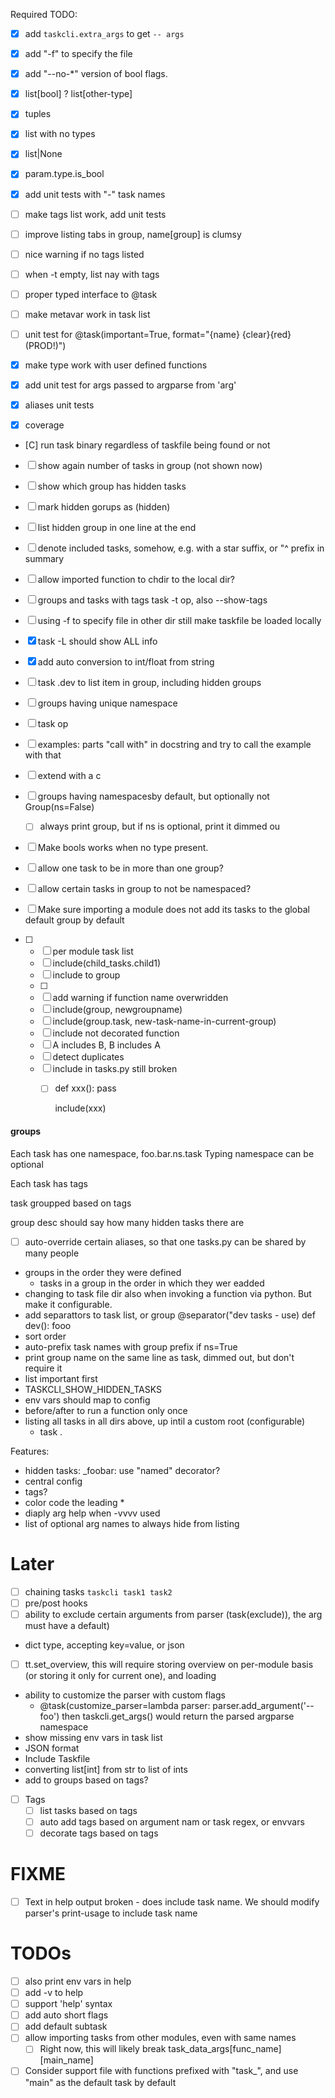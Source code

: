 Required TODO:
- [x] add `taskcli.extra_args` to get `-- args`
- [x] add "-f" to specify the file
- [x] add "--no-*" version of bool flags.
- [x] list[bool]  ? list[other-type]
- [x] tuples
- [x] list with no types
- [x] list|None
- [x] param.type.is_bool
- [x] add unit tests with "-" task names
- [ ] make tags list work, add unit tests
- [ ] improve listing tabs in group,  name[group] is clumsy
- [ ] nice warning if no tags listed
- [ ] when -t empty, list nay with tags
- [ ] proper typed interface to @task
- [ ] make metavar work in task list
- [ ] unit test for   @task(important=True, format="{name} {clear}{red}(PROD!)")

- [x] make type work with user defined functions
- [x] add unit test for args passed to argparse from 'arg'
- [x] aliases unit tests
- [x] coverage
- [C] run task binary regardless of taskfile being found or not
- [ ] show again number of tasks in group (not shown now)
- [ ] show which group has hidden tasks
- [ ] mark hidden gorups as (hidden)
- [ ] list hidden group in one line at the end
- [ ] denote included tasks, somehow, e.g. with a star suffix, or "^ prefix in summary
- [ ] allow imported function to chdir to the local dir?
- [ ] groups and tasks with tags  task -t op, also --show-tags
- [ ] using -f to specify file in other dir still make taskfile be loaded locally
- [x] task -L should show ALL info
- [x] add auto conversion to int/float from string
- [ ] task .dev   to list item in group, including hidden groups
- [ ] groups having unique namespace
- [ ] task op
- [ ] examples: parts "call with" in docstring and try to call the example with that
- [ ] extend with a c
- [ ] groups having namespacesby default, but optionally not  Group(ns=False)
  - [ ] always print group, but if ns is optional, print it dimmed ou
- [ ] Make bools works when no type present.
- [ ] allow one task to be in more than one group?
- [ ] allow certain tasks in group to not be namespaced?
- [ ] Make sure importing a module does not add its tasks to the global default group by default


- [ ]
  - [ ] per module task list
  - [ ] include(child_tasks.child1)
  - [ ] include to group
  - [ ]
  - [ ] add warning if function name overwridden
  - [ ] include(group, newgroupname)
  - [ ] include(group.task, new-task-name-in-current-group)
  - [ ] include not decorated function
  - [ ] A includes B, B includes A
  - [ ] detect duplicates
  - [ ] include in tasks.py still broken
    - [ ] def xxx():
            pass

        include(xxx)

#### groups

Each task has one namespace,
foo.bar.ns.task
Typing namespace can be optional

Each task has tags

task groupped based on tags

group desc should say how many hidden tasks there are



- [ ] auto-override  certain aliases, so that one tasks.py can be shared by many people
- groups in the order they were defined
  - tasks in a group in the order in which they wer eadded
- changing to task file dir also when invoking a function via python. But make it configurable.
- add separattors to task list, or group
  @separator("dev tasks - use)
  def dev():
    fooo
- sort order
- auto-prefix task names with group prefix if ns=True
- print group name on the same line as task, dimmed out, but don't require it
- list important first
- TASKCLI_SHOW_HIDDEN_TASKS
- env vars should map to config
- before/after to run a function only once
- listing all tasks in all dirs above, up intil a custom root (configurable)
  - task .

Features:
- hidden tasks: _foobar: use "named" decorator?
- central config
- tags?
- color code the leading *
- diaply arg help when -vvvv used
- list of optional arg names to always hide from listing


# Later
- [ ] chaining tasks  `taskcli task1 task2`
- [ ] pre/post hooks
- [ ] ability to exclude certain arguments from parser (task(exclude)), the arg must have a default)
- dict type, accepting key=value, or json
- [ ] tt.set_overview, this will require storing overview on per-module basis (or storing it only for current one), and loading
- ability to customize the parser with custom flags
  - @task(customize_parser=lambda parser: parser.add_argument('--foo')
    then taskcli.get_args() would return the parsed argparse namespace
- show missing env vars in task list
- JSON format
- Include Taskfile
- converting list[int] from str to list of ints
- add to groups based on tags?
- [ ] Tags
  - [ ] list tasks based on tags
  - [ ] auto add tags based on argument nam or task regex, or envvars
  - [ ] decorate tags based on tags

# FIXME
- [ ] Text in help output broken - does include task name. We should modify parser's print-usage to include task name

# TODOs

- [ ] also print env vars in help
- [ ] add -v to help
- [ ] support 'help' syntax
- [ ] add auto short flags
- [ ] add default subtask
- [ ] allow importing tasks from other modules, even with same names
  - [ ] Right now, this will likely break task_data_args[func_name][main_name]
- [ ] Consider support file with functions prefixed with "task_", and use "main" as the default task by default
